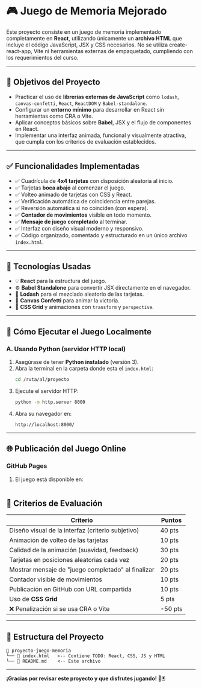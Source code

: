 # 🎮 Juego de Memoria Mejorado

Este proyecto consiste en un juego de memoria implementado completamente en **React**, utilizando únicamente un **archivo HTML** que incluye el código JavaScript, JSX y CSS necesarios. No se utiliza create-react-app, Vite ni herramientas externas de empaquetado, cumpliendo con los requerimientos del curso.

---

## 🎯 Objetivos del Proyecto

- Practicar el uso de **librerías externas de JavaScript** como `lodash`, `canvas-confetti`, `React`, `ReactDOM` y `Babel-standalone`.
- Configurar un **entorno mínimo** para desarrollar en React sin herramientas como CRA o Vite.
- Aplicar conceptos básicos sobre **Babel**, JSX y el flujo de componentes en React.
- Implementar una interfaz animada, funcional y visualmente atractiva, que cumpla con los criterios de evaluación establecidos.

---

## ✅ Funcionalidades Implementadas

- ✅ Cuadrícula de **4x4 tarjetas** con disposición aleatoria al inicio.
- ✅ Tarjetas **boca abajo** al comenzar el juego.
- ✅ Volteo animado de tarjetas con CSS y React.
- ✅ Verificación automática de coincidencia entre parejas.
- ✅ Reversión automática si no coinciden (con espera).
- ✅ **Contador de movimientos** visible en todo momento.
- ✅ **Mensaje de juego completado** al terminar.
- ✅ Interfaz con diseño visual moderno y responsivo.
- ✅ Código organizado, comentado y estructurado en un único archivo `index.html`.

---

## 🧠 Tecnologías Usadas

- 💡 **React** para la estructura del juego.
- ⚙️ **Babel Standalone** para convertir JSX directamente en el navegador.
- 🎲 **Lodash** para el mezclado aleatorio de las tarjetas.
- 🎉 **Canvas Confetti** para animar la victoria.
- 🎨 **CSS Grid** y animaciones con `transform` y `perspective`.

---

## 🧪 Cómo Ejecutar el Juego Localmente

### A. Usando Python (servidor HTTP local)

1. Asegúrase de tener **Python instalado** (versión 3).
2. Abra la terminal en la carpeta donde esta el `index.html`:
   ```bash
   cd /ruta/al/proyecto
   ```
3. Ejecute el servidor HTTP:
   ```bash
   python -m http.server 8000
   ```
4. Abra su navegador en:
   ```
   http://localhost:8000/
   ```

---

## 🌐 Publicación del Juego Online

### GitHub Pages

1. El juego está disponible en:
   ```
   
   ```

## 🧾 Criterios de Evaluación

| Criterio                                                                 | Puntos |
|--------------------------------------------------------------------------|--------|
| Diseño visual de la interfaz (criterio subjetivo)                        | 40 pts |
| Animación de volteo de las tarjetas                                      | 10 pts |
| Calidad de la animación (suavidad, feedback)                             | 30 pts |
| Tarjetas en posiciones aleatorias cada vez                               | 20 pts |
| Mostrar mensaje de "juego completado" al finalizar                       | 20 pts |
| Contador visible de movimientos                                          | 10 pts |
| Publicación en GitHub con URL compartida                                 | 10 pts |
| Uso de **CSS Grid**                                                      |  5 pts |
| ❌ Penalización si se usa CRA o Vite                                    | -50 pts |

---

## 📂 Estructura del Proyecto

```
📁 proyecto-juego-memoria
└── 📄 index.html   <-- Contiene TODO: React, CSS, JS y HTML
└── 📄 README.md    <-- Este archivo
```

---

**¡Gracias por revisar este proyecto y que disfrutes jugando! 🧠🃏**
```